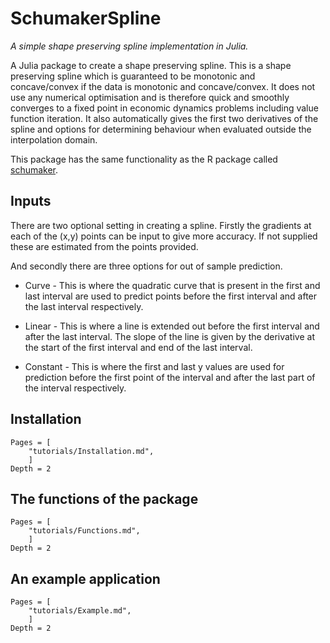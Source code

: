 # SchumakerSpline

*A simple shape preserving spline implementation in Julia.*

A Julia package to create a shape preserving spline. This is a shape preserving spline which is guaranteed to be monotonic and concave/convex if the data is monotonic and concave/convex. It does not use any numerical optimisation and is therefore quick and smoothly converges to a fixed point in economic dynamics problems including value function iteration. It also automatically gives the first two derivatives
of the spline and options for determining behaviour when evaluated outside the interpolation domain.

This package has the same functionality as the R package called [schumaker](https://cran.r-project.org/web/packages/schumaker/index.html).

## Inputs

There are two optional setting in creating a spline. Firstly the gradients at each of the (x,y) points can be input to give more accuracy. If not supplied these are estimated from the points provided.

And secondly there are three options for out of sample prediction.

  * Curve - This is where the quadratic curve that is present in the first and last interval are used to predict points before the first interval and after the last interval respectively.

  * Linear - This is where a line is extended out before the first interval and after the last interval. The slope of the line is given by the derivative at the start of the first interval and end of the last interval.

  * Constant - This is where the first and last y values are used for prediction before the first point of the interval and after the last part of the interval respectively.


## Installation

```@contents
Pages = [
    "tutorials/Installation.md",
    ]
Depth = 2
```

## The functions of the package

```@contents
Pages = [
    "tutorials/Functions.md",
    ]
Depth = 2
```

## An example application

```@contents
Pages = [
    "tutorials/Example.md",
    ]
Depth = 2
```
